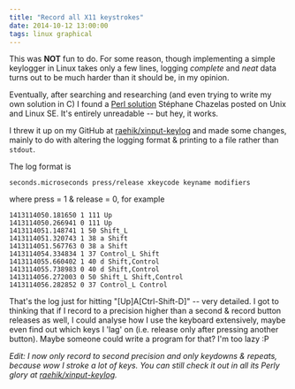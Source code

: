 ```yaml
---
title: "Record all X11 keystrokes"
date: 2014-10-12 13:00:00
tags: linux graphical
---
```


This was **NOT** fun to do. For some reason, though implementing a
simple keylogger in Linux takes only a few lines, logging *complete* and
*neat* data turns out to be much harder than it should be, in my
opinion.

Eventually, after searching and researching (and even trying to write my
own solution in C) I found a [Perl
solution](http://unix.stackexchange.com/a/129171/45676) Stéphane
Chazelas posted on Unix and Linux SE. It's entirely unreadable -- but
hey, it works.

I threw it up on my GitHub at [raehik/xinput-keylog](!GitHub) and made
some changes, mainly to do with altering the logging format & printing
to a file rather than `stdout`.

The log format is

    seconds.microseconds press/release xkeycode keyname modifiers

where press = 1 & release = 0, for example

    1413114050.181650 1 111 Up 
    1413114050.266941 0 111 Up 
    1413114051.148741 1 50 Shift_L 
    1413114051.320743 1 38 a Shift
    1413114051.567763 0 38 a Shift
    1413114054.334834 1 37 Control_L Shift
    1413114055.660402 1 40 d Shift,Control
    1413114055.738983 0 40 d Shift,Control
    1413114056.272003 0 50 Shift_L Shift,Control
    1413114056.282852 0 37 Control_L Control

That's the log just for hitting "[Up]A[Ctrl-Shift-D]" -- very detailed.
I got to thinking that if I record to a precision higher than a second &
record button releases as well, I could analyse how I use the keyboard
extensively, maybe even find out which keys I 'lag' on (i.e. release
only after pressing another button). Maybe someone could write a program
for that? I'm too lazy :P

*Edit: I now only record to second precision and only keydowns &
repeats, because wow I stroke a lot of keys. You can still check it out
in all its Perly glory at [raehik/xinput-keylog](!GitHub).*
